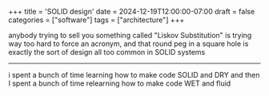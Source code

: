 +++
title = 'SOLID design'
date = 2024-12-19T12:00:00-07:00
draft = false
categories = ["software"]
tags = ["architecture"]
+++

anybody trying to sell you something called "Liskov Substitution" is trying way too hard to force an acronym, and that round peg in a square hole is exactly the sort of design all too common in SOLID systems

----

i spent a bunch of time learning how to make code SOLID and DRY and then I spent a bunch of time relearning how to make code WET and fluid